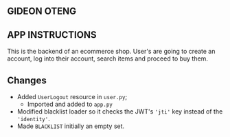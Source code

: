 ## GIDEON OTENG

## APP INSTRUCTIONS

This is the backend of an ecommerce shop. User's are going to create an account, log into their account, search items and proceed to buy them.

## Changes

- Added `UserLogout` resource in `user.py`;
  - Imported and added to `app.py`
- Modified blacklist loader so it checks the JWT's `'jti'` key instead of the `'identity'`.
- Made `BLACKLIST` initially an empty set.
